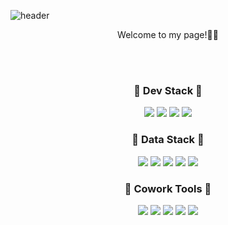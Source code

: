 ![header](https://capsule-render.vercel.app/api?type=venom&color=auto&height=300&section=header&text=Minjae%20Lee&fontSize=90)

<p align='center'> Welcome to my page!👋🏼 </p>
<br />
<br />
<h3 align="center">📓 Dev Stack 📓</h3>

<div align='center'> 
  <img src="https://img.shields.io/badge/-React-222222?style=flat&logo=react"/>
  <img src="https://img.shields.io/badge/-Nodejs-43853d?style=flat-square&logo=Node.js&logoColor=white" />
  <img src="https://img.shields.io/badge/-JavaScript-%23F7DF1C?style=flat&logo=javascript&logoColor=000000&labelColor=%23F7DF1C&color=%23FFCE5A"/>
  <img src="https://img.shields.io/badge/-HTML5-E34F26?style=flat&logo=html5&logoColor=ffffff"/>
</div>
<div align='center'> 
<h3 align="center">📓 Data Stack 📓</h3>  
  <img src="https://img.shields.io/badge/-MongoDB-13aa52?style=flat-square&logo=mongodb&logoColor=white" />
  <img src="https://img.shields.io/badge/-MySQL-4779A1?style=flat-square&logo=MySQL&logoColor=white" />
  <img src="https://img.shields.io/badge/-MicrosoftSQLServer-CC2927?style=flat-square&logo=MicrosoftSQLServer&logoColor=white" />  
  <img src="https://img.shields.io/badge/-Python-3776AB?style=flat-square&logo=Python&logoColor=white" />
  <img src="https://img.shields.io/badge/-RStuio-75AADB?style=flat-square&logo=RStudio&logoColor=white" />  
</div>
<div align='center'> 
<h3 align="center">📓 Cowork Tools 📓</h3>  
  <img src="https://img.shields.io/badge/-GitHub-181717?style=flat-square&logo=GitHub&logoColor=white" />
  <img src="https://img.shields.io/badge/-Git-F05032?style=flat-square&logo=Git&logoColor=white" />
  <img src="https://img.shields.io/badge/-Docker-2496ED?style=flat-square&logo=Docker&logoColor=white" />
  <img src="https://img.shields.io/badge/-AWS-232F3E?style=flat-square&logo=Amazon AWS&logoColor=white" />
  <img src="https://img.shields.io/badge/-Slack-4A154B?style=flat-square&logo=Slack&logoColor=white" />
</div>

